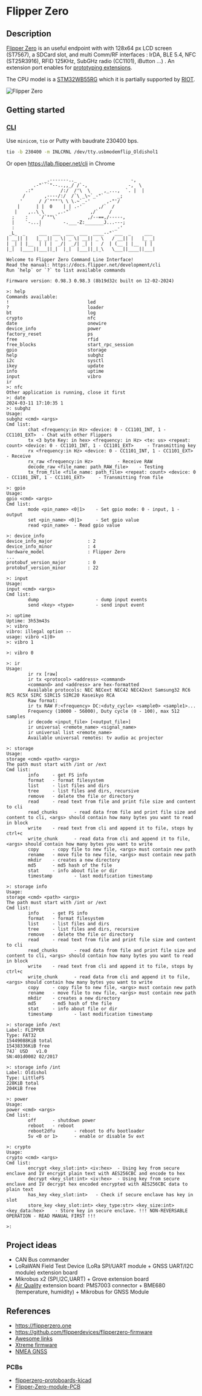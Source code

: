 # Flipper Zero

## Description
[Flipper Zero](https://flipperzero.one) is an useful endpoint with with 128x64 px LCD screen (ST7567), a SDCard slot, and multi Comm/RF interfaces : IrDA, BLE 5.4, NFC (ST25R3916), RFID 125KHz, SubGHz radio (CC1101), iButton ...) . An extension port enables for [prototyping extensions](https://shop.flipperzero.one/products/proto-boards).

The CPU model is a [STM32WB55RG](https://www.st.com/en/microcontrollers-microprocessors/stm32wb55rg.html) which it is partially supported by [RIOT](https://api.riot-os.org/group__boards__p-nucleo-wb55.html).


![Flipper Zero](./images/flipper_zero-01.jpg)

## Getting started

### [CLI](https://docs.flipper.net/development/cli)

Use `minicom`, `tio` or Putty with baudrate 230400 bps.

```bash
tio -b 230400 -m INLCRNL /dev/tty.usbmodemflip_Oldishol1
```

Or open https://lab.flipper.net/cli in Chrome

```console

              _.-------.._                    -,
          .-"```"--..,,_/ /`-,               -,  \ 
       .:"          /:/  /'\  \     ,_...,  `. |  |
      /       ,----/:/  /`\ _\~`_-"`     _;
     '      / /`"""'\ \ \.~`_-'      ,-"'/ 
    |      | |  0    | | .-'      ,/`  /
   |    ,..\ \     ,.-"`       ,/`    /
  ;    :    `/`""\`           ,/--==,/-----,
  |    `-...|        -.___-Z:_______J...---;
  :         `                           _-'
 _L_  _     ___  ___  ___  ___  ____--"`___  _     ___
| __|| |   |_ _|| _ \| _ \| __|| _ \   / __|| |   |_ _|
| _| | |__  | | |  _/|  _/| _| |   /  | (__ | |__  | |
|_|  |____||___||_|  |_|  |___||_|_\   \___||____||___|

Welcome to Flipper Zero Command Line Interface!
Read the manual: https://docs.flipper.net/development/cli
Run `help` or `?` to list available commands

Firmware version: 0.98.3 0.98.3 (8b19d32c built on 12-02-2024)

>: help
Commands available:
!                             led
?                             loader
bt                            log
crypto                        nfc
date                          onewire
device_info                   power
factory_reset                 ps
free                          rfid
free_blocks                   start_rpc_session
gpio                          storage
help                          subghz
i2c                           sysctl
ikey                          update
info                          uptime
input                         vibro
ir                            
>: nfc
Other application is running, close it first
>: date
2024-03-11 17:10:35 1
>: subghz
Usage:
subghz <cmd> <args>
Cmd list:
        chat <frequency:in Hz> <device: 0 - CC1101_INT, 1 - CC1101_EXT>  - Chat with other Flippers
        tx <3 byte Key: in hex> <frequency: in Hz> <te: us> <repeat: count> <device: 0 - CC1101_INT, 1 - CC1101_EXT>     - Transmitting key
        rx <frequency:in Hz> <device: 0 - CC1101_INT, 1 - CC1101_EXT>    - Receive
        rx_raw <frequency:in Hz>         - Receive RAW
        decode_raw <file_name: path_RAW_file>    - Testing
        tx_from_file <file_name: path_file> <repeat: count> <device: 0 - CC1101_INT, 1 - CC1101_EXT>     - Transmitting from file

>: gpio
Usage:
gpio <cmd> <args>
Cmd list:
        mode <pin_name> <0|1>    - Set gpio mode: 0 - input, 1 - output
        set <pin_name> <0|1>     - Set gpio value
        read <pin_name>  - Read gpio value

>: device_info
device_info_major             : 2
device_info_minor             : 4
hardware_model                : Flipper Zero
...
protobuf_version_major        : 0
protobuf_version_minor        : 22

>: input
Usage:
input <cmd> <args>
Cmd list:
        dump                     - dump input events
        send <key> <type>        - send input event

>: uptime
Uptime: 3h53m43s
>: vibro
vibro: illegal option -- 
usage: vibro <1|0>
>: vibro 1

>: vibro 0

>: ir
Usage:
        ir rx [raw]
        ir tx <protocol> <address> <command>
        <command> and <address> are hex-formatted
        Available protocols: NEC NECext NEC42 NEC42ext Samsung32 RC6 RC5 RC5X SIRC SIRC15 SIRC20 Kaseikyo RCA
        Raw format:
        ir tx RAW F:<frequency> DC:<duty_cycle> <sample0> <sample1>...
        Frequency (10000 - 56000), Duty cycle (0 - 100), max 512 samples
        ir decode <input_file> [<output_file>]
        ir universal <remote_name> <signal_name>
        ir universal list <remote_name>
        Available universal remotes: tv audio ac projector

>: storage
Usage:
storage <cmd> <path> <args>
The path must start with /int or /ext
Cmd list:
        info     - get FS info
        format   - format filesystem
        list     - list files and dirs
        tree     - list files and dirs, recursive
        remove   - delete the file or directory
        read     - read text from file and print file size and content to cli
        read_chunks      - read data from file and print file size and content to cli, <args> should contain how many bytes you want to read in block
        write    - read text from cli and append it to file, stops by ctrl+c
        write_chunk      - read data from cli and append it to file, <args> should contain how many bytes you want to write
        copy     - copy file to new file, <args> must contain new path
        rename   - move file to new file, <args> must contain new path
        mkdir    - creates a new directory
        md5      - md5 hash of the file
        stat     - info about file or dir
        timestamp        - last modification timestamp

>: storage info
Usage:
storage <cmd> <path> <args>
The path must start with /int or /ext
Cmd list:
        info     - get FS info
        format   - format filesystem
        list     - list files and dirs
        tree     - list files and dirs, recursive
        remove   - delete the file or directory
        read     - read text from file and print file size and content to cli
        read_chunks      - read data from file and print file size and content to cli, <args> should contain how many bytes you want to read in block
        write    - read text from cli and append it to file, stops by ctrl+c
        write_chunk      - read data from cli and append it to file, <args> should contain how many bytes you want to write
        copy     - copy file to new file, <args> must contain new path
        rename   - move file to new file, <args> must contain new path
        mkdir    - creates a new directory
        md5      - md5 hash of the file
        stat     - info about file or dir
        timestamp        - last modification timestamp

>: storage info /ext
Label: FLIPPER
Type: FAT32
15449088KiB total
15438336KiB free
74J` USD   v1.0
SN:401d0002 02/2017

>: storage info /int
Label: Oldishol
Type: LittleFS
228KiB total
204KiB free

>: power
Usage:
power <cmd> <args>
Cmd list:
        off      - shutdown power
        reboot   - reboot
        reboot2dfu       - reboot to dfu bootloader
        5v <0 or 1>      - enable or disable 5v ext

>: crypto
Usage:
crypto <cmd> <args>
Cmd list:
        encrypt <key_slot:int> <iv:hex>  - Using key from secure enclave and IV encrypt plain text with AES256CBC and encode to hex
        decrypt <key_slot:int> <iv:hex>  - Using key from secure enclave and IV decrypt hex encoded encrypted with AES256CBC data to plain text
        has_key <key_slot:int>   - Check if secure enclave has key in slot
        store_key <key_slot:int> <key_type:str> <key_size:int> <key_data:hex>    - Store key in secure enclave. !!! NON-REVERSABLE OPERATION - READ MANUAL FIRST !!!

>: 
```


## Project ideas

* CAN Bus commander
* LoRaWAN Field Test Device (LoRa SPI/UART module + GNSS UART/I2C module) extension board
* Mikrobus x2 (SPI,I2C,UART) + Grove extension board
* [Air Quality](https://airqualitystation.github.io/#flipper-zero-with-bme680-and-pms7003) extension board: PMS7003 connector + BME680 (temperature, humidity) + Mikrobus for GNSS Module

## References

* https://flipperzero.one
* https://github.com/flipperdevices/flipperzero-firmware
* [Awesome links](https://github.com/djsime1/awesome-flipperzero)
* [Xtreme firmware](https://flipper-xtre.me/)
* [NMEA GNSS](https://github.com/ezod/flipperzero-gps)

### PCBs

* [flipperzero-protoboards-kicad](https://github.com/lomalkin/flipperzero-protoboards-kicad)
* [Flipper-Zero-module-PCB](https://github.com/Didgitalpunk/Flipper-Zero-module-PCB)
